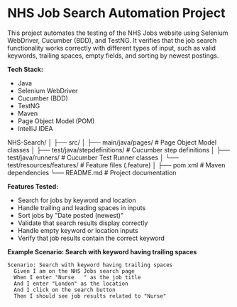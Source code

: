 # NHS Job Search Automation Project

This project automates the testing of the NHS Jobs website using Selenium WebDriver, Cucumber (BDD), and TestNG.
It verifies that the job search functionality works correctly with different types of input, such as valid keywords,
trailing spaces, empty fields, and sorting by newest postings.

**Tech Stack:**
- Java
- Selenium WebDriver
- Cucumber (BDD)
- TestNG
- Maven
- Page Object Model (POM)
- IntelliJ IDEA

NHS-Search/
│
├── src/
│   ├── main/java/pages/             # Page Object Model classes
│   ├── test/java/stepdefinitions/   # Cucumber step definitions
│   ├── test/java/runners/           # Cucumber Test Runner classes
│   └── test/resources/features/     # Feature files (.feature)
│
├── pom.xml                          # Maven dependencies
└── README.md                        # Project documentation

**Features Tested:**
- Search for jobs by keyword and location
- Handle trailing and leading spaces in inputs
- Sort jobs by "Date posted (newest)"
- Validate that search results display correctly
- Handle empty keyword or location inputs
- Verify that job results contain the correct keyword

**Example Scenario: Search with keyword having trailing spaces**
```gherkin
Scenario: Search with keyword having trailing spaces
  Given I am on the NHS Jobs search page
  When I enter "Nurse   " as the job title
  And I enter "London" as the location
  And I click on the search button
  Then I should see job results related to "Nurse"
